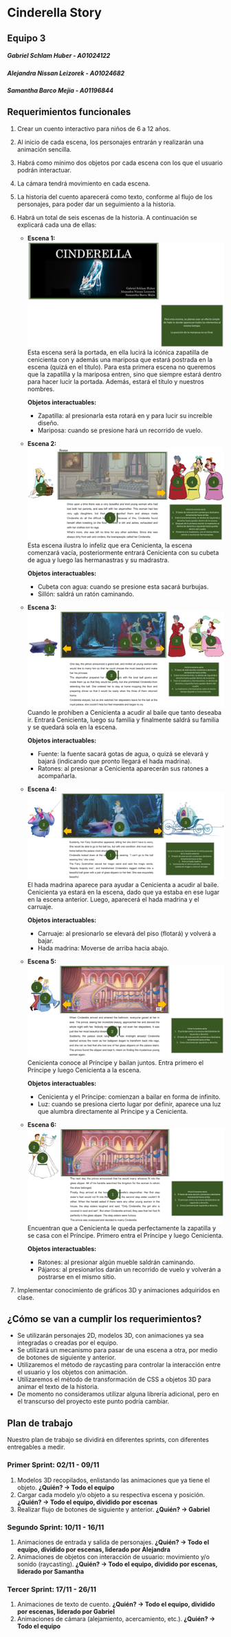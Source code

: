# Cinderella Story
## Equipo 3
##### Gabriel Schlam Huber - A01024122
##### Alejandra Nissan Leizorek - A01024682
##### Samantha Barco Mejia - A01196844

## Requerimientos funcionales
1. Crear un cuento interactivo para niños de 6 a 12 años.
2. Al inicio de cada escena, los personajes entrarán y realizarán una animación sencilla.
3. Habrá como mínimo dos objetos por cada escena con los que el usuario podrán interactuar.
4. La cámara tendrá movimiento en cada escena.
5. La historia del cuento aparecerá como texto, conforme al flujo de los personajes, para poder dar un seguimiento a la historia.
6. Habrá un total de seis escenas de la historia. A continuación se explicará cada una de ellas:
    * **Escena 1:**
    ![Escena 1](images/ScenesReadme/Scene1.png)
    Esta escena será la portada, en ella lucirá la icónica zapatilla de cenicienta con y además una mariposa que estará postrada en la escena (quizá en el título). Para esta primera escena no queremos que la zapatilla y la mariposa entren, sino que siempre estará dentro para hacer lucir la portada. Además, estará el título y nuestros nombres.
        
        **Objetos interactuables:**
        - Zapatilla: al presionarla esta rotará en y para lucir su increíble diseño. 
        - Mariposa: cuando se presione hará un recorrido de vuelo. 

    * **Escena 2:**
    ![Escena 2](images/ScenesReadme/Scene2.png)
    Esta escena ilustra lo infeliz que era Cenicienta, la escena comenzará vacía, posteriormente entrará Cenicienta con su cubeta de agua y luego las hermanastras y su madrastra. 
        
        **Objetos interactuables:**
        - Cubeta con agua: cuando se presione esta sacará burbujas.
        - Sillón: saldrá un ratón caminando. 

    * **Escena 3:**
    ![Escena 3](images/ScenesReadme/Scene3.png)
    Cuando le prohíben a Cenicienta a acudir al baile que tanto deseaba ir. Entrará Cenicienta, luego su familia y finalmente saldrá su familia y se quedará sola en la escena.

        **Objetos interactuables:**
        - Fuente: la fuente sacará gotas de agua, o quizá se elevará y bajará (indicando que pronto llegará el hada madrina). 
        - Ratones: al presionar a Cenicienta aparecerán sus ratones a acompañarla. 

    * **Escena 4:**
    ![Escena 4](images/ScenesReadme/Scene4.png)
    El hada madrina aparece para ayudar a Cenicienta a acudir al baile. Cenicienta ya estará en la escena, dado que ya estaba en ese lugar en la escena anterior. Luego, aparecerá el hada madrina y el carruaje. 
        
        **Objetos interactuables:**
        - Carruaje: al presionarlo se elevará del piso (flotará) y volverá a bajar. 
        - Hada madrina: Moverse de arriba hacia abajo.

    * **Escena 5:**
    ![Escena 5](images/ScenesReadme/Scene5.png)
    Cenicienta conoce al Príncipe y bailan juntos. Entra primero el Príncipe y luego Cenicienta a la escena. 
        
        **Objetos interactuables:**
        - Cenicienta y el Príncipe: comienzan a bailar en forma de infinito. 
        - Luz: cuando se presiona cierto lugar por definir, aparece una luz que alumbra directamente al Príncipe y a Cenicienta. 

    * **Escena 6:**
    ![Escena 6](images/ScenesReadme/Scene6.png)
    Encuentran que a Cenicienta le queda perfectamente la zapatilla y se casa con el Príncipe. Primero entra el Príncipe y luego Cenicienta. 
        
        **Objetos interactuables:**
        - Ratones: al presionar algún mueble saldrán caminando. 
        - Pájaros: al presionarlos darán un recorrido de vuelo y volverán a postrarse en el mismo sitio. 

7. Implementar conocimiento de gráficos 3D y animaciones adquiridos en clase.

## ¿Cómo se van a cumplir los requerimientos?
* Se utilizarán personajes 2D, modelos 3D, con animaciones ya sea integradas o creadas por el equipo.
* Se utilizará un mecanismo para pasar de una escena a otra, por medio de botones de siguiente y anterior.
* Utilizaremos el método de raycasting para controlar la interacción entre el usuario y los objetos con animación.
* Utilizaremos el método de transformación de CSS a objetos 3D para animar el texto de la historia.
* De momento no consideramos utilizar alguna librería adicional, pero en el transcurso del proyecto este punto podría cambiar.

## Plan de trabajo
Nuestro plan de trabajo se dividirá en diferentes sprints, con diferentes entregables a medir.
### Primer Sprint: 02/11 - 09/11
1. Modelos 3D recopilados, enlistando las animaciones que ya tiene el objeto. **¿Quién? -> Todo el equipo**
2. Cargar cada modelo y/o objeto a su respectiva escena y posición. **¿Quién? -> Todo el equipo, dividido por escenas**
3. Realizar flujo de botones de siguiente y anterior. **¿Quién? -> Gabriel**
### Segundo Sprint: 10/11 - 16/11
1. Animaciones de entrada y salida de personajes. **¿Quién? -> Todo el equipo, dividido por escenas, liderado por Alejandra**
2. Animaciones de objetos con interacción de usuario: movimiento y/o sonido (raycasting). **¿Quién? -> Todo el equipo, dividido por escenas, liderado por Samantha**
### Tercer Sprint: 17/11 - 26/11
1. Animaciones de texto de cuento. **¿Quién? -> Todo el equipo, dividido por escenas, liderado por Gabriel**
2. Animaciones de cámara (alejamiento, acercamiento, etc.). **¿Quién? -> Todo el equipo**
